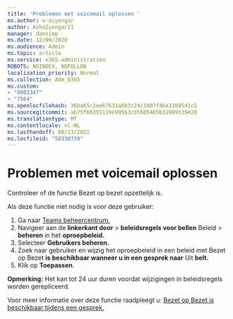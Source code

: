 ```yaml
---
title: 'Problemen met voicemail oplossen '
ms.author: v-aiyengar
author: AshaIyengar21
manager: dansimp
ms.date: 12/09/2020
ms.audience: Admin
ms.topic: article
ms.service: o365-administration
ROBOTS: NOINDEX, NOFOLLOW
localization_priority: Normal
ms.collection: Adm_O365
ms.custom:
- "9002347"
- "7564"
ms.openlocfilehash: 36ba65c1ee67631a8b3c24c3407f46e3304541c5
ms.sourcegitcommit: ab75f66355116e995b3cb5505465b31989339e28
ms.translationtype: MT
ms.contentlocale: nl-NL
ms.lasthandoff: 08/13/2021
ms.locfileid: "58330739"
---
```

# <a name="troubleshooting-voicemail"></a>Problemen met voicemail oplossen

Controleer of de functie Bezet op bezet opzettelijk is.

Als deze functie niet nodig is voor deze gebruiker:

1. Ga naar [Teams beheercentrum.](https://admin.teams.microsoft.com/policies/calling)
1. Navigeer aan de **linkerkant door**  >  **beleidsregels voor bellen** Beleid  >  **beheren** in het **oproepbeleid.**
1. Selecteer **Gebruikers beheren.**
1. Zoek naar gebruiker en wijzig het oproepbeleid in een beleid met Bezet op Bezet **is beschikbaar wanneer u in een gesprek naar** Uit **belt.**
1. Klik op **Toepassen**.

**Opmerking:** Het kan tot 24 uur duren voordat wijzigingen in beleidsregels worden gerepliceerd.

Voor meer informatie over deze functie raadpleegt u: [Bezet op Bezet is beschikbaar tijdens een gesprek.](https://docs.microsoft.com/microsoftteams/teams-calling-policy#busy-on-busy-is-available-while-in-a-call)
